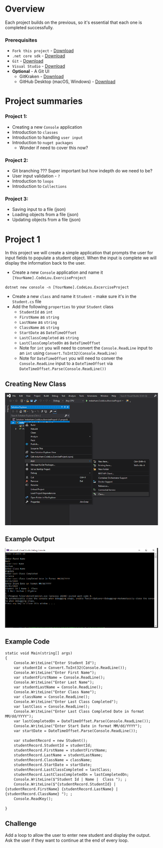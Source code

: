 # Overview

Each project builds on the previous, so it's essential that each one is completed successfully.

### Prerequisites

- `Fork this project` - [Download](https://github.com/SamirBanjanovic/SamirBanjanovic.CodeLouisville.CSharp.Projects.Docs.git)
- `.net core sdk` - [Download](https://dotnet.microsoft.com/download/dotnet-core/2.1)
- `Git` - [Download](https://git-scm.com/downloads)
- `Visual Studio` - [Download](https://visualstudio.microsoft.com/vs/community/)
- __Optional__ - A Git UI 
    - GitKraken  - [Download](https://www.gitkraken.com/git-client)
    - GitHub Desktop (macOS, Windows) - [Download](https://desktop.github.com/)

# Project summaries

### Project 1:
- Creating a new `Console` application
- Introduction to `classes`
- Introduction to handling `user input`
- Introduction to `nuget packages`
  - Wonder if need to cover this now?

### Project 2:
- Git branching ??? Super important but how indepth do we need to be?
- User input validation - `?`
- Introduction to `loops`
- Introduction to `Collections`

### Project 3:
- Saving input to a file (json)
- Loading objects from a file (json)
- Updating objects from a file (json)


# Project 1

In this project we will create a simple application that prompts the user for input fields to populate a student object.  When the input is complete we will display the information back to the user. 

- Create a new `Console` application and name it `[YourName].CodeLou.ExerciseProject`

`dotnet new console -n [YourName].CodeLou.ExcerciseProject`

- Create a new `class` and name it `Student` - make sure it's in the `Student.cs` file
- Add the following `properties` to your `Student` class
    - `StudentId` as `int`
    - `FirstName` as `string`
    - `LastName` as `string`
    - `ClassName` as `string`
    - `StartDate` as `DateTimeOffset`
    - `LastClassCompleted` as `string`
    - `LastClassCompletedOn` as `DateTimeOffset`
    - Note for `int` you will need to convert the `Console.ReadLine` input to an `int` using `Convert.ToInt32(Console.ReadLine)`
    - Note for `DateTimeOffset` you will need to conver the `Console.ReadLine` input to a `DateTimeOffset` via `DateTimeOffset.Parse(Console.ReadLine())`

## Creating New Class

![](Pictures/NewClass.png)

## Example Output

![](Pictures/exampleoutput.png)

## Example Code

```
static void Main(string[] args)
{
    Console.WriteLine("Enter Student Id");
    var studentId = Convert.ToInt32(Console.ReadLine());
    Console.WriteLine("Enter First Name");
    var studentFirstName = Console.ReadLine();
    Console.WriteLine("Enter Last Name");
    var studentLastName = Console.ReadLine();
    Console.WriteLine("Enter Class Name");
    var className = Console.ReadLine();
    Console.WriteLine("Enter Last Class Completed");
    var lastClass = Console.ReadLine();
    Console.WriteLine("Enter Last Class Completed Date in format MM/dd/YYYY");
    var lastCompletedOn = DateTimeOffset.Parse(Console.ReadLine());
    Console.WriteLine("Enter Start Date in format MM/dd/YYYY");
    var startDate = DateTimeOffset.Parse(Console.ReadLine());

    var studentRecord = new Student();
    studentRecord.StudentId = studentId;
    studentRecord.FirstName = studentFirstName;
    studentRecord.LastName = studentLastName;
    studentRecord.ClassName = className;
    studentRecord.StartDate = startDate;
    studentRecord.LastClassCompleted = lastClass;
    studentRecord.LastClassCompletedOn = lastCompletedOn;
    Console.WriteLine($"Student Id | Name |  Class "); ;
    Console.WriteLine($"{studentRecord.StudentId} | {studentRecord.FirstName} {studentRecord.LastName} | {studentRecord.ClassName} "); ;
    Console.ReadKey();

}
```

## Challenge

Add a loop to allow the user to enter new student and display the output. Ask the user if they want to continue at the end of every loop. 

